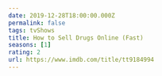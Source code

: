 ```yaml
---
date: 2019-12-28T18:00:00.000Z
permalink: false
tags: tvShows
title: How to Sell Drugs Online (Fast)
seasons: [1]
rating: 2
url: https://www.imdb.com/title/tt9184994
---
```


